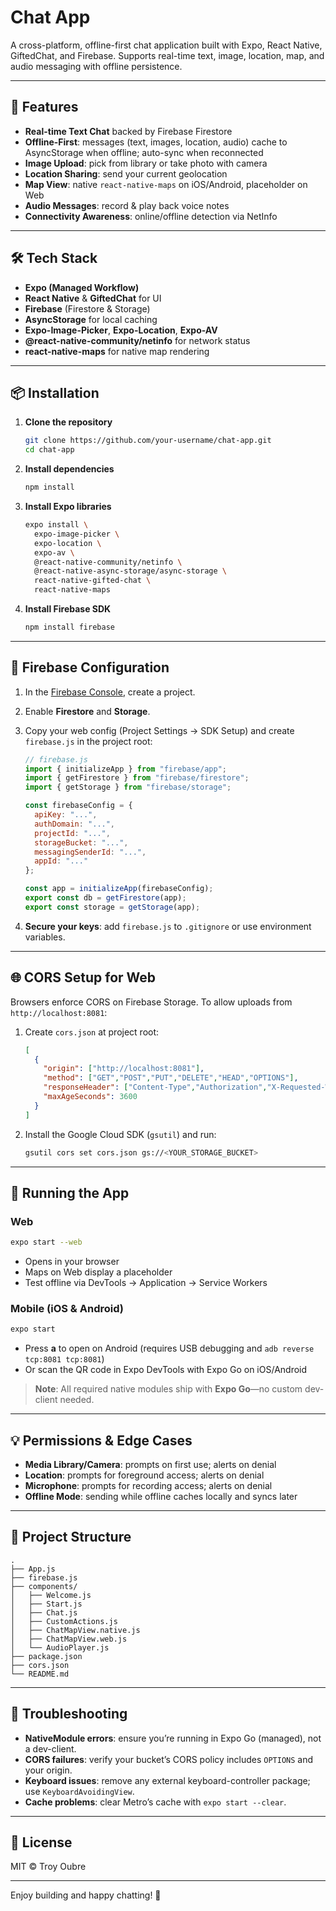 # Chat App

A cross-platform, offline-first chat application built with Expo, React Native, GiftedChat, and Firebase.
Supports real-time text, image, location, map, and audio messaging with offline persistence.

---

## 🚀 Features

* **Real-time Text Chat** backed by Firebase Firestore
* **Offline-First**: messages (text, images, location, audio) cache to AsyncStorage when offline; auto-sync when reconnected
* **Image Upload**: pick from library or take photo with camera
* **Location Sharing**: send your current geolocation
* **Map View**: native `react-native-maps` on iOS/Android, placeholder on Web
* **Audio Messages**: record & play back voice notes
* **Connectivity Awareness**: online/offline detection via NetInfo

---

## 🛠 Tech Stack

* **Expo (Managed Workflow)**
* **React Native** & **GiftedChat** for UI
* **Firebase** (Firestore & Storage)
* **AsyncStorage** for local caching
* **Expo-Image-Picker**, **Expo-Location**, **Expo-AV**
* **@react-native-community/netinfo** for network status
* **react-native-maps** for native map rendering

---

## 📦 Installation

1. **Clone the repository**

   ```bash
   git clone https://github.com/your-username/chat-app.git
   cd chat-app
   ```

2. **Install dependencies**

   ```bash
   npm install
   ```

3. **Install Expo libraries**

   ```bash
   expo install \
     expo-image-picker \
     expo-location \
     expo-av \
     @react-native-community/netinfo \
     @react-native-async-storage/async-storage \
     react-native-gifted-chat \
     react-native-maps
   ```

4. **Install Firebase SDK**

   ```bash
   npm install firebase
   ```

---

## 🔧 Firebase Configuration

1. In the [Firebase Console](https://console.firebase.google.com), create a project.

2. Enable **Firestore** and **Storage**.

3. Copy your web config (Project Settings → SDK Setup) and create `firebase.js` in the project root:

   ```js
   // firebase.js
   import { initializeApp } from "firebase/app";
   import { getFirestore } from "firebase/firestore";
   import { getStorage } from "firebase/storage";

   const firebaseConfig = {
     apiKey: "...",
     authDomain: "...",
     projectId: "...",
     storageBucket: "...",
     messagingSenderId: "...",
     appId: "..."
   };

   const app = initializeApp(firebaseConfig);
   export const db = getFirestore(app);
   export const storage = getStorage(app);
   ```

4. **Secure your keys**: add `firebase.js` to `.gitignore` or use environment variables.

---

## 🌐 CORS Setup for Web

Browsers enforce CORS on Firebase Storage. To allow uploads from `http://localhost:8081`:

1. Create `cors.json` at project root:

   ```json
   [
     {
       "origin": ["http://localhost:8081"],
       "method": ["GET","POST","PUT","DELETE","HEAD","OPTIONS"],
       "responseHeader": ["Content-Type","Authorization","X-Requested-With"],
       "maxAgeSeconds": 3600
     }
   ]
   ```

2. Install the Google Cloud SDK (`gsutil`) and run:

   ```bash
   gsutil cors set cors.json gs://<YOUR_STORAGE_BUCKET>
   ```

---

## 🚀 Running the App

### Web

```bash
expo start --web
```

* Opens in your browser
* Maps on Web display a placeholder
* Test offline via DevTools → Application → Service Workers

### Mobile (iOS & Android)

```bash
expo start
```

* Press **a** to open on Android (requires USB debugging and `adb reverse tcp:8081 tcp:8081`)
* Or scan the QR code in Expo DevTools with Expo Go on iOS/Android

> **Note**: All required native modules ship with **Expo Go**—no custom dev-client needed.

---

## 💡 Permissions & Edge Cases

* **Media Library/Camera**: prompts on first use; alerts on denial
* **Location**: prompts for foreground access; alerts on denial
* **Microphone**: prompts for recording access; alerts on denial
* **Offline Mode**: sending while offline caches locally and syncs later

---

## 📁 Project Structure

```
.
├── App.js
├── firebase.js
├── components/
│   ├── Welcome.js
│   ├── Start.js
│   ├── Chat.js
│   ├── CustomActions.js
│   ├── ChatMapView.native.js
│   ├── ChatMapView.web.js
│   └── AudioPlayer.js
├── package.json
├── cors.json
└── README.md
```

---

## 🐞 Troubleshooting

* **NativeModule errors**: ensure you’re running in Expo Go (managed), not a dev-client.
* **CORS failures**: verify your bucket’s CORS policy includes `OPTIONS` and your origin.
* **Keyboard issues**: remove any external keyboard-controller package; use `KeyboardAvoidingView`.
* **Cache problems**: clear Metro’s cache with `expo start --clear`.

---

## 📄 License

MIT © Troy Oubre

---

Enjoy building and happy chatting! 🎉


